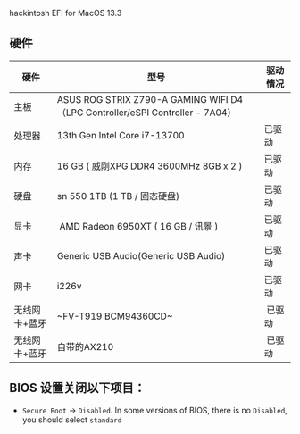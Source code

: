 
hackintosh EFI for MacOS 13.3

## 硬件


| 硬件 | 型号 | 驱动情况 |
| --- | --- | --- |
| 主板 | ASUS ROG STRIX Z790-A GAMING WIFI D4（LPC Controller/eSPI Controller - 7A04） |  |
| 处理器 | 13th Gen Intel Core i7-13700 | 已驱动 |
| 内存 | 16 GB ( 威刚XPG DDR4 3600MHz 8GB x 2 ) | 已驱动 |
| 硬盘 | sn 550 1TB (1 TB / 固态硬盘) | 已驱动 |
| 显卡 |  AMD Radeon 6950XT ( 16 GB / 讯景 ) | 已驱动 |
| 声卡 | Generic USB Audio(Generic USB Audio) | 已驱动 |
| 网卡 | i226v | 已驱动 |
| 无线网卡+蓝牙 | ~FV-T919 BCM94360CD~ |  已驱动 |
| 无线网卡+蓝牙 | 自带的AX210 |  已驱动 |

## BIOS 设置关闭以下项目：

- `Secure Boot` -> `Disabled`. In some versions of BIOS, there is no `Disabled`, you should select `standard`

